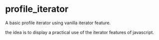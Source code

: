 # profile_iterator
A basic profile iterator using vanilla iterator feature.


the idea is to display a practical use of the iterator features of javascript.
